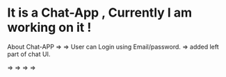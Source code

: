 # It is a Chat-App , Currently I am working on it !

About Chat-APP =>
   => User can Login using Email/password.
   => added left part of chat UI.

   =>
   =>
   => 
   =>



   
 
